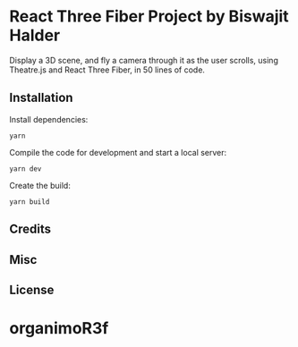 # React Three Fiber Project by Biswajit Halder

Display a 3D scene, and fly a camera through it as the user scrolls, using Theatre.js and React Three Fiber, in 50 lines of code.

 
## Installation

Install dependencies:

```
yarn
```

Compile the code for development and start a local server:

```
yarn dev
```

Create the build:

```
yarn build
```

## Credits
 
## Misc
 
## License
 # organimoR3f
